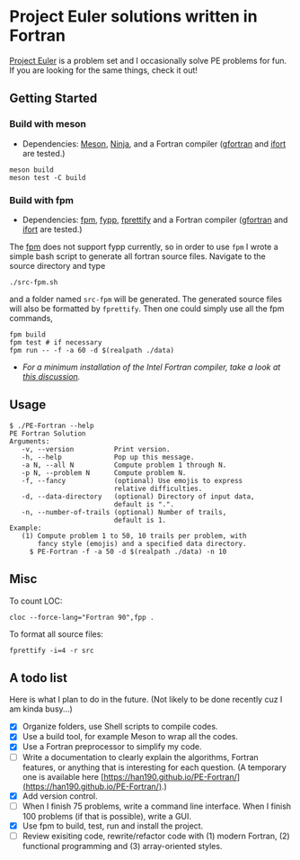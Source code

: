 # Project Euler solutions written in Fortran

[Project Euler](https://projecteuler.net/about) is a problem set and I occasionally solve PE problems for fun. If you are looking for the same things, check it out!

## Getting Started

### Build with meson

* Dependencies: [Meson](https://mesonbuild.com/), [Ninja](https://ninja-build.org/), and a Fortran compiler ([gfortran](https://gcc.gnu.org/wiki/GFortran) and [ifort](https://www.intel.com/content/www/us/en/developer/tools/oneapi/fortran-compiler.html#gs.g8q0a5) are tested.)

```
meson build
meson test -C build
```

### Build with fpm

* Dependencies: [fpm](https://github.com/fortran-lang/fpm), [fypp](https://github.com/aradi/fypp), [fprettify](https://github.com/pseewald/fprettify) and a Fortran compiler ([gfortran](https://gcc.gnu.org/wiki/GFortran) and [ifort](https://www.intel.com/content/www/us/en/developer/tools/oneapi/fortran-compiler.html#gs.g8q0a5) are tested.)

The [fpm](https://github.com/fortran-lang/fpm) does not support fypp currently, so in order to use `fpm` I wrote a simple bash script to generate all fortran source files. Navigate to the source directory and type

```
./src-fpm.sh
```

and a folder named `src-fpm` will be generated. The generated source files will also be formatted by `fprettify`. Then one could simply use all the fpm commands,

```
fpm build
fpm test # if necessary
fpm run -- -f -a 60 -d $(realpath ./data)
```

* _For a minimum installation of the Intel Fortran compiler, take a look at [this discussion](https://fortran-lang.discourse.group/t/intel-releases-oneapi-toolkit-free-fortran-2018/471/35?u=han190)._


## Usage

```
$ ./PE-Fortran --help
PE Fortran Solution
Arguments:
   -v, --version          Print version.
   -h, --help             Pop up this message.
   -a N, --all N          Compute problem 1 through N.
   -p N, --problem N      Compute problem N.
   -f, --fancy            (optional) Use emojis to express
                          relative difficulties.
   -d, --data-directory   (optional) Directory of input data,
                          default is ".".
   -n, --number-of-trails (optional) Number of trails,
                          default is 1.
Example:
   (1) Compute problem 1 to 50, 10 trails per problem, with
       fancy style (emojis) and a specified data directory.
     $ PE-Fortran -f -a 50 -d $(realpath ./data) -n 10
```

## Misc

To count LOC:
```
cloc --force-lang="Fortran 90",fpp .
```

To format all source files:
```
fprettify -i=4 -r src
```

## A todo list

Here is what I plan to do in the future. (Not likely to be done recently cuz I am kinda busy...)

- [x] Organize folders, use Shell scripts to compile codes.
- [x] Use a build tool, for example Meson to wrap all the codes. 
- [x] Use a Fortran preprocessor to simplify my code.
- [ ] Write a documentation to clearly explain the algorithms, Fortran features, or anything that is interesting for each question. (A temporary one is available here [https://han190.github.io/PE-Fortran/](https://han190.github.io/PE-Fortran/).)
- [x] Add version control.
- [ ] When I finish 75 problems, write a command line interface. When I finish 100 problems (if that is possible), write a GUI.
- [x] Use fpm to build, test, run and install the project.
- [ ] Review exisiting code, rewrite/refactor code with (1) modern Fortran, (2) functional programming and (3) array-oriented styles.